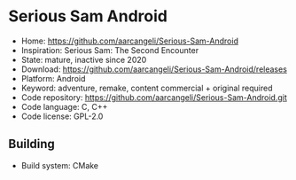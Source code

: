# Serious Sam Android

- Home: https://github.com/aarcangeli/Serious-Sam-Android
- Inspiration: Serious Sam: The Second Encounter
- State: mature, inactive since 2020
- Download: https://github.com/aarcangeli/Serious-Sam-Android/releases
- Platform: Android
- Keyword: adventure, remake, content commercial + original required
- Code repository: https://github.com/aarcangeli/Serious-Sam-Android.git
- Code language: C, C++
- Code license: GPL-2.0

## Building

- Build system: CMake
